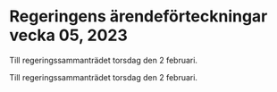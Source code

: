# Regeringens ärendeförteckningar vecka 05, 2023

Till regeringssammanträdet torsdag den 2 februari.

Till regeringssammanträdet torsdag den 2 februari.
